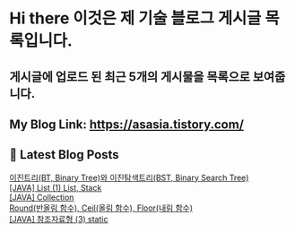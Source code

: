 # Hi there 이것은 제 기술 블로그 게시글 목록입니다.
## 게시글에 업로드 된 최근 5개의 게시물을 목록으로 보여줍니다.

## My Blog Link: https://asasia.tistory.com/

## 📕 Latest Blog Posts

<a href=https://asasia.tistory.com/73>이진트리(BT, Binary Tree)와 이진탐색트리(BST, Binary Search Tree)</a></br><a href=https://asasia.tistory.com/72>[JAVA] List (1) List, Stack</a></br><a href=https://asasia.tistory.com/71>[JAVA] Collection</a></br><a href=https://asasia.tistory.com/70>Round(반올림 함수), Ceil(올림 함수), Floor(내림 함수)</a></br><a href=https://asasia.tistory.com/69>[JAVA] 참조자료형 (3) static</a></br>